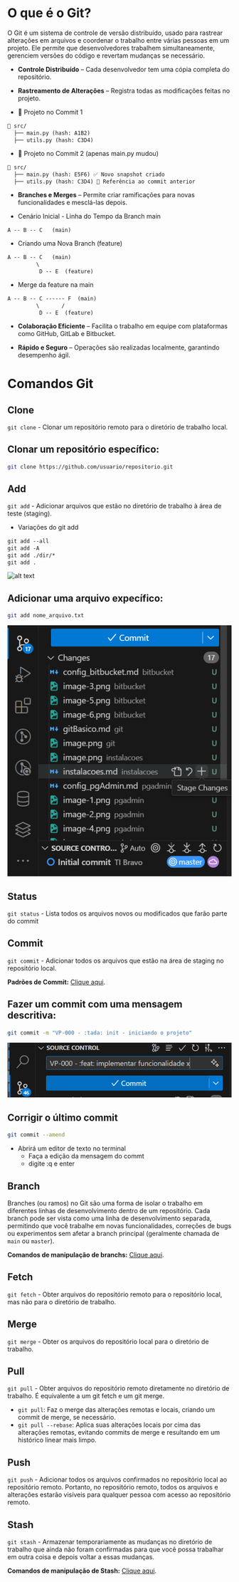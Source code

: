 # O que é o Git?

O Git é um sistema de controle de versão distribuído, usado para rastrear alterações em arquivos e coordenar o trabalho entre várias pessoas em um projeto. Ele permite que desenvolvedores trabalhem simultaneamente, gerenciem versões do código e revertam mudanças se necessário.

-  **Controle Distribuído** – Cada desenvolvedor tem uma cópia completa do repositório.

- **Rastreamento de Alterações** – Registra todas as modificações feitas no projeto.

- 📁 Projeto no Commit 1

```less
📂 src/
  ├── main.py (hash: A1B2)
  ├── utils.py (hash: C3D4)
```

- 📁 Projeto no Commit 2 (apenas main.py mudou)

```less
📂 src/
  ├── main.py (hash: E5F6) ✅ Novo snapshot criado
  ├── utils.py (hash: C3D4) 🔄 Referência ao commit anterior
```

- **Branches e Merges** – Permite criar ramificações para novas funcionalidades e mesclá-las depois.

- Cenário Inicial - Linha do Tempo da Branch main
```
A -- B -- C   (main)

```
- Criando uma Nova Branch (feature)
```
A -- B -- C   (main)
         \
          D -- E  (feature)
```
- Merge da feature na main
```
A -- B -- C ------ F  (main)
         \       /
          D -- E  (feature)
```

- **Colaboração Eficiente** – Facilita o trabalho em equipe com plataformas como GitHub, GitLab e Bitbucket.

- **Rápido e Seguro** – Operações são realizadas localmente, garantindo desempenho ágil.


# Comandos Git

## Clone

```git clone``` - Clonar um repositório remoto para o diretório de trabalho local.

## Clonar um repositório específico:

```bash
git clone https://github.com/usuario/repositorio.git
```

## Add
```git add``` - Adicionar arquivos que estão no diretório de trabalho à área de teste (staging).

- Variações do git add
```
git add --all
git add -A
git add ./dir/*
git add .

```

![alt text](images/git_add.png)

## Adicionar uma arquivo expecífico:

```bash
git add nome_arquivo.txt
```

![alt text](images/git_add_file.png)


## Status

```git status``` - Lista todos os arquivos novos ou modificados que farão parte do commit


## Commit

```git commit``` - Adicionar todos os arquivos que estão na área de staging no repositório local.


**Padrões de Commit:** [Clique aqui](/manual/padroescommit).

## Fazer um commit com uma mensagem descritiva:

```bash
git commit -m "VP-000 - :tada: init - iniciando o projeto"
```

![alt text](images/git_commit.png)

## Corrigir o último commit

```bash
git commit --amend
```
- Abrirá um editor de texto no terminal
	- Faça a edição da mensagem do commt
	- digite :q e enter

## Branch
Branches (ou ramos) no Git são uma forma de isolar o trabalho em diferentes linhas de desenvolvimento dentro de um repositório. Cada branch pode ser vista como uma linha de desenvolvimento separada, permitindo que você trabalhe em novas funcionalidades, correções de bugs ou experimentos sem afetar a branch principal (geralmente chamada de ```main``` ou ```master```).

**Comandos de manipulação de branchs:** [Clique aqui](/manual/gitbranch).

## Fetch
```git fetch``` - Obter arquivos do repositório remoto para o repositório local, mas não para o diretório de trabalho.

## Merge
```git merge``` - Obter os arquivos do repositório local para o diretório de trabalho.

## Pull
```git pull``` - Obter arquivos do repositório remoto diretamente no diretório de trabalho. É equivalente a um git fetch e um git merge.

- ``git pull``: Faz o merge das alterações remotas e locais, criando um commit de merge, se necessário.
- ``git pull --rebase``: Aplica suas alterações locais por cima das alterações remotas, evitando commits de merge e resultando em um histórico linear mais limpo.

## Push
```git push``` - Adicionar todos os arquivos confirmados no repositório local ao repositório remoto. Portanto, no repositório remoto, todos os arquivos e alterações estarão visíveis para qualquer pessoa com acesso ao repositório remoto.

## Stash
```git stash``` - Armazenar temporariamente as mudanças no diretório de trabalho que ainda não foram confirmadas para que você possa trabalhar em outra coisa e depois voltar a essas mudanças.

**Comandos de manipulação de Stash:** [Clique aqui](/manual/gitstash).

